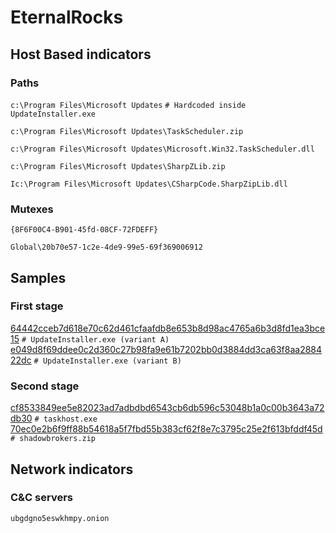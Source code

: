# EternalRocks

## Host Based indicators

### Paths

`c:\Program Files\Microsoft Updates`  `# Hardcoded inside UpdateInstaller.exe`

`c:\Program Files\Microsoft Updates\TaskScheduler.zip`

`c:\Program Files\Microsoft Updates\Microsoft.Win32.TaskScheduler.dll`

`c:\Program Files\Microsoft Updates\SharpZLib.zip`


`Ic:\Program Files\Microsoft Updates\CSharpCode.SharpZipLib.dll`

### Mutexes

`{8F6F00C4-B901-45fd-08CF-72FDEFF}`

`Global\20b70e57-1c2e-4de9-99e5-69f369006912`

## Samples

### First stage

[64442cceb7d618e70c62d461cfaafdb8e653b8d98ac4765a6b3d8fd1ea3bce15](https://raw.githubusercontent.com/stamparm/EternalRocks/master/samples/64442cceb7d618e70c62d461cfaafdb8e653b8d98ac4765a6b3d8fd1ea3bce15.ex_)  `# UpdateInstaller.exe (variant A)`
[e049d8f69ddee0c2d360c27b98fa9e61b7202bb0d3884dd3ca63f8aa288422dc](https://raw.githubusercontent.com/stamparm/EternalRocks/master/samples/e049d8f69ddee0c2d360c27b98fa9e61b7202bb0d3884dd3ca63f8aa288422dc.ex_)  `# UpdateInstaller.exe (variant B)`

### Second stage

[cf8533849ee5e82023ad7adbdbd6543cb6db596c53048b1a0c00b3643a72db30](https://raw.githubusercontent.com/stamparm/EternalRocks/master/samples/cf8533849ee5e82023ad7adbdbd6543cb6db596c53048b1a0c00b3643a72db30.ex_)  `# taskhost.exe`
[70ec0e2b6f9ff88b54618a5f7fbd55b383cf62f8e7c3795c25e2f613bfddf45d](https://raw.githubusercontent.com/stamparm/EternalRocks/master/samples/70ec0e2b6f9ff88b54618a5f7fbd55b383cf62f8e7c3795c25e2f613bfddf45d.zi_)  `# shadowbrokers.zip`

## Network indicators

### C&C servers

`ubgdgno5eswkhmpy.onion`
